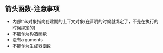 #

## 箭头函数-注意事项

* 内部this对象指向创建期的上下文对象(在声明的时候就绑定了，不是在执行的时候绑定的)
* 不能作为构造函数
* 没有arguments
* 不能作为生成器函数

